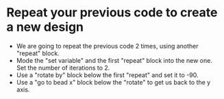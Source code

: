 # Repeat your previous code to create a new design

- We are going to repeat the previous code 2 times, using another "repeat" block.
- Mode the "set variable" and the first "repeat" block into the new one. Set the number of iterations to 2.
- Use a "rotate by" block below the first "repeat" and set it to -90.
- Use a "go to bead x" block below the "rotate" to get us back to the y axis.
